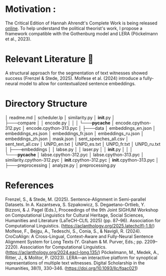 # Motivation :
The Critical Edition of Hannah Ahrendt's Complete Work is being released
[online](https://hannah-arendt-edition.net/home?lang=en).
To help understand the political theorist's work, I propose a framework
compatible with the Gothenburg model and LERA (Pöckelmann et al., 2023).

# Relevant Literature :notebook:
A structural approach for the segmentation of text witnesses showed success
(Frenzel & Stede, 2025).
Molfese et al. (2024) introduce a fully-neural model to allow for
contextualized sentence embeddings.

# Directory Structure

│   readme.md
│   scheduler.lp
│   similarity.py
│   __init__.py
│   
├───compare
│   │   encode.py
│   │
│   └───__pycache__
│           encode.cpython-312.pyc
│           encode.cpython-313.pyc
│
├───data
│       embeddings_en.json
│       embeddings_es.json
│       embeddings_fr.json
│       embeddings_ru.json
│       embeddings_zh.json
│       mask.json
│       sent_speeches_all.csv
│       sent_text_all.csv
│       UNPD_en.txt
│       UNPD_es.txt
│       UNPD_fr.txt
│       UNPD_ru.txt
│
├───embeddings
│   │   labse.py
│   │   laser.py
│   │   __init__.py
│   │
│   └───__pycache__
│           labse.cpython-312.pyc
│           labse.cpython-313.pyc
│           similarity.cpython-312.pyc
│           __init__.cpython-312.pyc
│           __init__.cpython-313.pyc
│
├───preprocessing
│       analyze.py
│       preprocessing.py

# References
Frenzel, S., & Stede, M. (2025). Sentence-Alignment in Semi-parallel Datasets. In A. Kazantseva, S. Szpakowicz, S. Degaetano-Ortlieb, Y. Bizzoni, & J. Pagel (Eds.), Proceedings of the 9th Joint SIGHUM Workshop on Computational Linguistics for Cultural Heritage, Social Sciences, Humanities and Literature (LaTeCH-CLfL 2025) (pp. 87–96). Association for Computational Linguistics. (https://aclanthology.org/2025.latechclfl-1.9/)
Molfese, F., Bejgu, A., Tedeschi, S., Conia, S., & Navigli, R. (2024). CroCoAlign: A Cross-Lingual, Context-Aware and Fully-Neural Sentence Alignment System for Long Texts (Y. Graham & M. Purver, Eds.; pp. 2209–2220). Association for Computational Linguistics. (https://aclanthology.org/2024.eacl-long.135/)
Pöckelmann, M., Medek, A., Ritter, J., & Molitor, P. (2023). LERA—an interactive platform for synoptical representations of multiple text witnesses. Digital Scholarship in the Humanities, 38(1), 330–346. (https://doi.org/10.1093/llc/fqac021)
